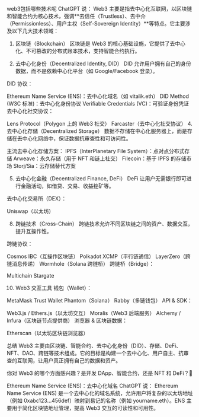 

web3包括哪些技术呢
ChatGPT 说：
Web3 主要是指去中心化互联网，以区块链和智能合约为核心技术，强调**去信任（Trustless）、去中介（Permissionless）、用户主权（Self-Sovereign Identity）**等特点。它主要涉及以下几大技术领域：

1. 区块链（Blockchain）
   区块链是 Web3 的核心基础设施，它提供了去中心化、不可篡改的分布式账本技术，支持智能合约执行。

3. 去中心化身份（Decentralized Identity, DID）
   DID 允许用户拥有自己的身份数据，而不是依赖中心化平台（如 Google/Facebook 登录）。

DID 协议：

Ethereum Name Service (ENS)：去中心化域名（如 vitalik.eth）
DID Method (W3C 标准)：去中心化身份协议
Verifiable Credentials (VC)：可验证身份凭证
去中心化社交协议：

Lens Protocol（Polygon 上的 Web3 社交）
Farcaster（去中心化社交协议）
4. 去中心化存储（Decentralized Storage）
   数据不存储在中心化服务器上，而是存储在去中心化网络中，保证数据抗审查性和可访问性。

主流去中心化存储方案：
IPFS（InterPlanetary File System）：点对点分布式存储
Arweave：永久存储（用于 NFT 和链上社交）
Filecoin：基于 IPFS 的存储市场
Storj/Sia：云存储替代方案



5. 去中心化金融（Decentralized Finance, DeFi）
   DeFi 让用户无需银行即可进行金融活动，如借贷、交易、收益挖矿等。

去中心化交易所（DEX）：

Uniswap（以太坊）


8. 跨链技术（Cross-Chain）
   跨链技术允许不同区块链之间的资产、数据交互，提升互操作性。

跨链协议：

Cosmos IBC（互操作区块链）
Polkadot XCMP（平行链通信）
LayerZero（跨链消息传递）
Wormhole（Solana 跨链桥）
跨链桥（Bridge）：

Multichain
Stargate


10. Web3 交互工具
    钱包（Wallet）：

MetaMask
Trust Wallet
Phantom（Solana）
Rabby（多链钱包）
API & SDK：

Web3.js / Ethers.js（以太坊交互）
Moralis（Web3 后端服务）
Alchemy / Infura（区块链节点提供商）
浏览器 & 区块链数据：

Etherscan（以太坊区块链浏览器）


总结
Web3 主要由区块链、智能合约、去中心化身份（DID）、存储、DeFi、NFT、DAO、跨链等技术组成。它的目标是构建一个去中心化、用户自主、抗审查的互联网，让用户真正拥有自己的数据和资产。

你对 Web3 的哪个方面感兴趣？是开发 DApp、智能合约，还是 NFT 和 DeFi？🚀

Ethereum Name Service (ENS)：去中心化域名
ChatGPT 说：
Ethereum Name Service (ENS) 是一个去中心化的域名系统，允许用户将复杂的以太坊地址（例如 0xabc123...456def）映射到易记的名称（例如 yourname.eth）。ENS 主要用于简化区块链地址管理，提高 Web3 交互的可读性和可用性。

